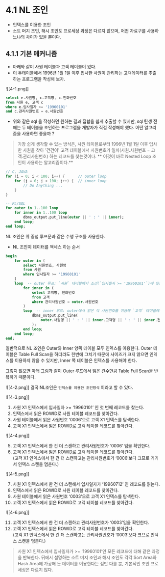 # 4.1 NL 조인

- 인덱스를 이용한 조인
- 소트 머지 조인, 해시 조인도 프로세싱 과정은 다르지 않으며, 어떤 자료구를 사용하느냐의 차이가 있을 뿐이다.

## 4.1.1 기본 메커니즘

- 아래와 같이 사원 테이블과 고객 테이블이 있다.
- 이 두테이블에서 1996년 1월 1일 이후 입사한 사원이 관리하는 고객데이터를 추출하는 프로그램을 작성해 보자.

![[4-1.png]]

```sql
select e.사원명, c.고객명, c.전화번호
from 사원 e, 고객 c
where e.입사일자 >= '19960101'
and c.관리사원번호 = e.사원번호
```

-  위와 같은 sql 을 작성하면 원하는 결과 집합을 쉽게 추출할 수 있지만, sql 탄생 전에는 두 테이블을 조인하는 프로그램을 개발자가 직접 작성해야 했다. 어떤 알고리즘을 사용하면 좋을까 ?

> 가장 쉽게 생각할 수 있는 방식은, 사원 테이블로부터 1996년 1월 1일 이후 입사한 사원을 찾아 '건건이' 고객 테이블에서 사원번호가 일치(사원.사원번호 = 고객.관리사원번호) 하는 레코드를 찾는것이다.
> ** 이것이 바로 Nested Loop 조인이 사용하는 알고리즘이다.**

```java
// C, JAVA
for (i = 0; i < 100; i++) {      // outer loop
    for (j = 0; j < 100; j++) {  // inner loop
        // Do Anything ...
    }
}
```

```sql
-- PL/SQL
for outer in 1..100 loop
    for inner in 1..100 loop
        dbms_output.put_line(outer || ' : ' || inner);
    end loop;
end loop;
```

NL 조인은 위 중첩 루프문과 같은 수행 구조를 사용한다.

- NL 조인이 데이터를 액세스 하는 순서
```sql
begin
    for outer in (
        select 사원번호, 사원명 
        from 사원 
        where 입사일자 >= '19960101'
    )
    loop  -- outer 루프: `사원` 테이블에서 조건(`입사일자 >= '19960101'`)에 맞는 각 행을 하나씩 읽음
        for inner in (
            select 고객명, 전화번호 
            from 고객 
            where 관리사원번호 = outer.사원번호
        )
        loop  -- inner 루프: outer에서 읽은 각 사원번호를 이용해 `고객` 테이블에서 `관리사원번호`가 같은 고객을 탐색.
            dbms_output.put_line(
                outer.사원명 || ' : ' || inner.고객명 || ' : ' || inner.전화번호
            );
        end loop;
    end loop;
end;

```

일반적으로 NL 조인은 Outer와 Inner 양쪽 테이블 모두 인덱스를 이용한다.
Outer 테이블은 Table Full Scan을 하더라도 한번에 그치기 때문에 사이즈가 크지 않으면 인덱스를 이용하지 않을 수 있지만, Inner 쪽 테이블은 인덱스를 사용해야 한다.

그렇지 않으면 아래 그림과 같이 Outer 루프에서 읽은 건수만큼 Table Full Scan을 반복하기 때문이다.

![[4-2.png]]
결국 NL조인은 `인덱스를 이용한 조인방식` 이라고 할 수 있다.

![[4-3.png]]

1.  사원 X1 인덱스에서 입사일자 >= ‘19960101’ 인 첫 번째 레코드를 찾는다.
2. 인덱스에서 읽은 ROWID로 사원 테이블 레코드를 찾아간다.
3.  사원 테이블에서 읽은 사원번호 ‘0006’으로 고객 X1 인덱스를 탐색한다.
4. 고객 X1 인덱스에서 읽은 ROWID로 고객 테이블 레코드를 찾아간다.

![[4-4.png]]

5. 고객 X1 인덱스에서 한 건 더 스캔하고 관리사원번호가 ‘0006’ 임을 확인한다.
6. 고객 X1 인덱스에서 읽은 ROWID로 고객 테이블 레코드를 찾아간다.  
   (고객 X1 인덱스에서 한 건 더 스캔하고는 관리사원번호가 ‘0006’보다 크므로 거기서 인덱스 스캔을 멈춘다.)

![[4-5.png]]

7.  사원 X1 인덱스에서 한 건 더 스캔해서 입사일자가 ‘19960712’ 인 레코드를 읽는다.
8.  인덱스에서 읽은 ROWID로 사원 테이블 레코드를 찾아간다.
9. 사원 테이블에서 읽은 사원번호 ‘0003’으로 고객 X1 인덱스를 탐색한다.
10. 고객 X1 인덱스에서 읽은 ROWID로 고객 테이블 레코드를 찾아간다.

![[4-6.png]]

11. 고객 X1 인덱스에서 한 건 더 스캔하고 관리사원번호가 ‘0003’임을 확인한다.
12. 고객 X1 인덱스에서 읽은 ROWID로 고객 테이블 레코드를 찾아간다.  
    (고객 X1 인덱스에서 한 건 더 스캔하고는 관리사원번호가 ‘0003’보다 크므로 인덱스 스캔을 멈춘다.)

>사원 X1 인덱스에서 입사일자가 >= ‘19960101’인 모든 레코드에 대해 같은 과정을 반복한다.
>뒤에서 설명하는 소트 머지 조인과 해시 조인도 각각 Sort Area와 Hash Area에 가공해 둔 데이터를 이용한다는 점만 다를 뿐, 기본적인 조인 프로세싱은 다르지 않다.